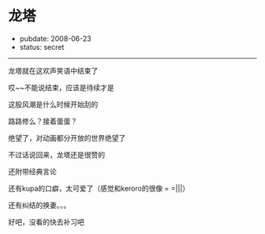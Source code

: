 # 龙塔

- pubdate: 2008-06-23
- status: secret

--------------------------


龙塔就在这欢声笑语中结束了

哎~~不能说结束，应该是待续才是

这股风潮是什么时候开始刮的

路路修么？接着蛋蛋？

绝望了，对动画都分开放的世界绝望了

不过话说回来，龙塔还是很赞的

还附带经典言论

还有kupa的口癖，太可爱了（感觉和keroro的很像 = =|||）

还有纠结的换妻。。。

好吧，没看的快去补习吧
